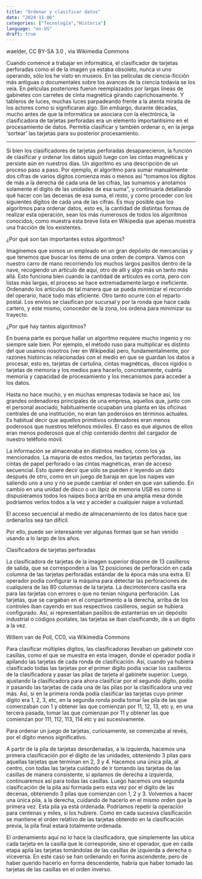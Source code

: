 ```yaml
---
title: "Ordenar y clasificar datos"
date: "2024-11-06"
categories: ["Tecnología","Historia"]
language: "en-US"
draft: true
---
```


waelder, CC BY-SA 3.0 , via Wikimedia Commons

Cuando comencé a trabajar en informática, el clasificador de tarjetas perforadas como el 
de la imagen ya estaba obsoleto, nunca vi uno operando, sólo los he visto en museos. En las películas de ciencia-ficción más antiguas o documentales sobre los avances de la ciencia todavía se los veía. En películas posteriores fueron reemplazados por largas líneas de gabinetes con carretes de cinta magnética girando caprichosamente. Y tableros de luces, muchas luces parpadeando frente a la atenta mirada de los actores como si significaran algo. Sin embargo, durante décadas, mucho antes de que la informática se asociara con la electrónica, la clasificadora de tarjetas perforadas era un elemento importantísimo en el procesamiento de datos. Permitía clasificar y también ordenar o, en la jerga 'sortear' las tarjetas para su posterior procesamiento. 

----

Si bien los clasificadores de tarjetas perforadas desaparecieron, la función de clasificar y ordenar los datos siguió luego con las cintas magnéticas y persiste aún en nuestros días. Un algoritmo es una descripción de un proceso paso a paso. Por ejemplo, el algoritmo para sumar manualmente dos cifras de varios dígitos comienza más o menos así "tomamos los dígitos de más a la derecha de cada una de las cifras, las sumamos y anotamos solamente el dígito de las unidades de esa suma", y continuaría detallando qué hacer con las decenas de esa suma, el resto, y como proceder con los siguientes dígitos de cada una de las cifras. Es muy posible que los algoritmos para ordenar datos, esto es, la cantidad de distintas formas de realizar esta operación, sean los más numerosos de todos los algoritmos conocidos, como muestra esta breve lista en Wikipedia que apenas muestra una fracción de los existentes.

¿Por qué son tan importantes estos algoritmos?

Imaginemos que somos un empleado en un gran depósito de mercancías y que tenemos que buscar los items de una orden de compra. Vamos con nuestro carro de mano recorriendo los muchos largos pasillos dentro de la nave, recogiendo un artículo de aquí, otro de allí y algo más un tanto más allá. Esto funciona bien cuando la cantidad de artículos es corta, pero con listas más largas, el proceso se hace extremadamente largo e ineficiente. Ordenando los artículos de tal manera que se pueda minimizar el recorrido del operario, hace todo más eficiente. Otro tanto ocurre con el reparto postal. Los envíos se clasifican por sucursal y por la ronda que hace cada cartero, y este mismo, conocedor de la zona, los ordena para minimizar su trayecto. 

¿Por qué hay tantos algoritmos?

En buena parte es porque hallar un algoritmo requiere mucho ingenio y no siempre sale bien. Por ejemplo, el método ruso para multiplicar es distinto del que usamos nosotros (ver en Wikipedia) pero, fundamentalmente, por razones históricas relacionadas con el medio en que se guardan los datos a procesar, esto es, tarjetas de cartulina, cintas magnéticas, discos rígidos o tarjetas de memoria y los medios para hacerlo, concretamente, cuánta memoria y capacidad de procesamiento y los mecanismos para acceder a los datos. 

Hasta no hace mucho, y en muchas empresas todavía se hace así, los grandes ordenadores principales de una empresa, aquellos que, junto con el personal asociado, habitualmente ocupaban una planta en las oficinas centrales de una institución, no eran tan poderosos en términos actuales. Es habitual decir que aquellos primitivos ordenadores eran menos poderosos que nuestros teléfonos móviles. El caso es que algunos de ellos eran menos poderosos que el chip contenido dentro del cargador de nuestro teléfono móvil. 

La información se almacenaba en distintos medios, como los ya mencionados. La mayoría de estos medios, las tarjetas perforadas, las cintas de papel perforado o las cintas magnéticas, eran de acceso secuencial. Esto quiere decir que sólo se pueden ir leyendo un dato después de otro, como en un juego de baraja en que los naipes van saliendo uno a uno y no se puede cambiar el orden en que van saliendo. En cambio en una unidad de disco o un lápiz de memoria USB es como si dispusiéramos todos los naipes boca arriba en una amplia mesa donde podríamos verlos todos a la vez y acceder a cualquier naipe a voluntad.

El acceso secuencial al medio de almacenamiento de los datos hace que ordenarlos sea tan difícil.

Por ello, puede ser interesante ver algunas formas que se han venido usando a lo largo de los años.

Clasificadora de tarjetas perforadas

La clasificadora de tarjetas de la imagen superior dispone de 13 casilleros de salida, que se corresponden a las 12 posiciones de perforación en cada columna de las tarjetas perforadas estándar de la época más una extra. El operador podía configurar la máquina para detectar las perforaciones de cualquiera de las 80 columnas de la tarjeta. La decimotercera casilla era para las tarjetas con errores o que no tenían ninguna perforación. Las tarjetas, que se cargaban en el compartimento a la derecha, arriba de los controles iban cayendo en sus respectivos casilleros, según se hubiera configurado. Así, si representaban pasillos de estanterías en un depósito industrial o códigos postales, las tarjetas se iban clasificando, de a un dígito a la vez. 

Willem van de Poll, CC0, via Wikimedia Commons

Para clasificar múltiples dígitos, las clasificadoras llevaban un gabinete con casillas, como el que se muestra en esta imagen, donde el operador podía ir apilando las tarjetas de cada ronda de clasificación. Así, cuando ya hubiera clasificado todas las tarjetas por el primer dígito podía vaciar los casilleros de la clasificadora y pasar las pilas de tarjeta al gabinete superior. Luego, ajustando la clasificadora para ahora clasificar por el segundo dígito, podía ir pasando las tarjetas de cada una de las pilas por la clasificadora una vez más. Así, si en la primera ronda podía clasificar las tarjetas cuyo primer dígito era 1, 2, 3, etc, en la segunda ronda podía tomar las pila de las que comenzaban con 1 y obtener las que comienzan por 11, 12, 13, etc y, en una tercera pasada, tomar las que comienzan por 11 y obtener las que comienzan por 111, 112, 113, 114 etc y así sucesivamente.

Para ordenar un juego de tarjetas, curiosamente, se comenzaba al revés, por el dígito menos significativo. 

A partir de la pila de tarjetas desordenadas, a la izquierda, hacemos una primera clasificación por el dígito de las unidades, obteniendo 3 pilas para aquellas tarjetas que terminan en 2, 3 y 4. Hacemos una única pila, al centro, con todas las tarjeta cuidando de ir tomando las tarjetas de las casillas de manera consistente, si apilamos de derecha a izquierda, continuaremos así para todas las casillas. Luego hacemos una segunda clasificación de la pila así formada pero esta vez por el dígito de las decenas, obteniendo 3 pilas que comienzan con 1, 2 y 3. Volvemos a hacer una única pila, a la derecha, cuidando de hacerlo en el mismo orden que la primera vez. Esta pila ya está ordenada. Podríamos repetir la operación para centenas y miles, si los hubiere. Como en cada sucesiva clasificación se mantiene el orden relativo de las tarjetas obtenido en la clasificación previa, la pila final estará totalmente ordenada.

El ordenamiento aquí no lo hace la clasificadora, que simplemente las ubica cada tarjeta en la casilla que le corresponde, sino el operador, que en cada etapa apila las tarjetas tomándolas de las casillas de izquierda a derecha o viceversa. En este caso se han ordenando en forma ascendente, pero de haber querido hacerlo en forma descendente, habría que haber tomado las tarjetas de las casillas en el orden inverso.